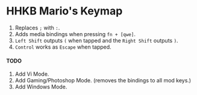 # HHKB Mario's Keymap

1. Replaces `;` with `:`.
2. Adds media bindings when pressing `fn + [qwe]`.
3. `Left Shift` outputs `(` when tapped and the `Right Shift` outputs `)`.
4. `Control` works as `Escape` when tapped.

#### TODO

1. Add Vi Mode.
2. Add Gaming/Photoshop Mode. (removes the bindings to all mod keys.)
3. Add Windows Mode.
